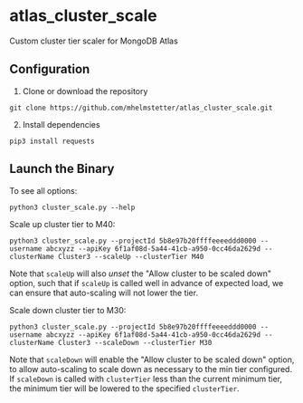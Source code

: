 # atlas_cluster_scale
Custom cluster tier scaler for MongoDB Atlas

## Configuration
1. Clone or download the repository
```
git clone https://github.com/mhelmstetter/atlas_cluster_scale.git
```
2. Install dependencies
```
pip3 install requests
```

## Launch the Binary

To see all options: 

```
python3 cluster_scale.py --help
```

Scale up cluster tier to M40:

```
python3 cluster_scale.py --projectId 5b8e97b20ffffeeeeddd0000 --username abcxyzz --apiKey 6f1af08d-5a44-41cb-a950-0cc46da2629d --clusterName Cluster3 --scaleUp --clusterTier M40
```
Note that `scaleUp` will also *unset* the "Allow cluster to be scaled down" option, such
that if `scaleUp` is called well in advance of expected load, we can ensure that auto-scaling will not
lower the tier.

Scale down cluster tier to M30:

```
python3 cluster_scale.py --projectId 5b8e97b20ffffeeeeddd0000 --username abcxyzz --apiKey 6f1af08d-5a44-41cb-a950-0cc46da2629d --clusterName Cluster3 --scaleDown --clusterTier M30
```

Note that `scaleDown` will enable the "Allow cluster to be scaled down" option, to allow auto-scaling to
scale down as necessary to the min tier configured.
If `scaleDown` is called with `clusterTier` less than the current minimum tier, the minimum tier will be lowered to the specified `clusterTier`.
